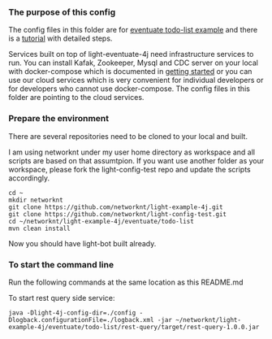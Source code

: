 ### The purpose of this config

The config files in this folder are for [eventuate todo-list example](https://github.com/networknt/light-example-4j/tree/master/eventuate/todo-list) 
and there is a [tutorial](https://www.networknt.com/tutorial/eventuate/todo-list/) 
with detailed steps. 

Services built on top of light-eventuate-4j need infrastructure services to
run. You can install Kafak, Zookeeper, Mysql and CDC server on your local 
with docker-compose which is documented in [getting started](https://www.networknt.com/tutorial/eventuate/getting-started/)
or you can use our cloud services which is very convenient for individual
developers or for developers who cannot use docker-compose. The config 
files in this folder are pointing to the cloud services. 

### Prepare the environment

There are several repositories need to be cloned to your local and built. 

I am using networknt under my user home directory as workspace and all scripts 
are based on that assumtpion. If you want use another folder as your workspace, 
please fork the light-config-test repo and update the scripts accordingly. 

```
cd ~
mkdir networknt
git clone https://github.com/networknt/light-example-4j.git
git clone https://github.com/networknt/light-config-test.git
cd ~/networknt/light-example-4j/eventuate/todo-list
mvn clean install
```

Now you should have light-bot built already. 

### To start the command line

Run the following commands at the same location as this README.md

To start rest query side service:

```
java -Dlight-4j-config-dir=./config -Dlogback.configurationFile=./logback.xml -jar ~/networknt/light-example-4j/eventuate/todo-list/rest-query/target/rest-query-1.0.0.jar
```

